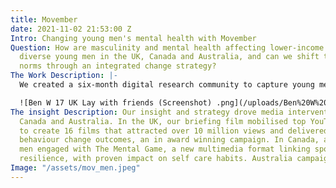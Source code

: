 ```yaml
---
title: Movember
date: 2021-11-02 21:53:00 Z
Intro: Changing young men's mental health with Movember
Question: How are masculinity and mental health affecting lower-income and ethnically
  diverse young men in the UK, Canada and Australia, and can we shift these social
  norms through an integrated change strategy?
The Work Description: |-
  We created a six-month digital research community to capture young men's personal lives and intimate thoughts. Mining a rich seam of user generated content and survey data, we delved deeply into their behaviours and attitudes, surfacing a wealth of insight. From this deep understanding we crafted a behaviour and social change strategy, centred on harnessing the power of social media to effect change.

  ![Ben W 17 UK Lay with friends (Screenshot) .png](/uploads/Ben%20W%2017%20UK%20Lay%20with%20friends%20(Screenshot)%20.png)
The insight Description: Our insight and strategy drove media interventions in UK,
  Canada and Australia. In the UK, our briefing film mobilised top YouTube influencers
  to create 16 films that attracted over 10 million views and delivered proven positive
  behaviour change outcomes, an in award winning campaign. In Canada, almost 2.5 million
  men engaged with The Mental Game, a new multimedia format linking sports to mental
  resilience, with proven impact on self care habits. Australia campaign coming soon…
Image: "/assets/mov_men.jpeg"
---
```


